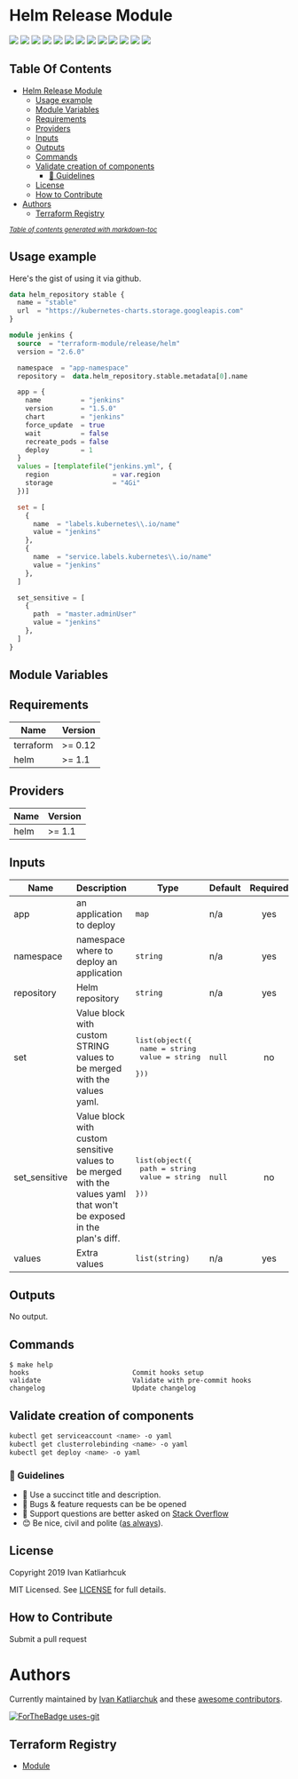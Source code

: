 # Helm Release Module

[![](https://img.shields.io/github/license/terraform-module/terraform-helm-release)](https://github.com/terraform-module/terraform-helm-release)
![](https://img.shields.io/github/v/tag/terraform-module/terraform-helm-release)
[![](https://img.shields.io/github/workflow/status/terraform-module/terraform-helm-release/commit-check/master)](https://github.com/terraform-module/terraform-helm-release/actions?query=is%3Acommit-check)
![](https://github.com/terraform-module/terraform-helm-release/workflows/commit-check/badge.svg)
![](https://img.shields.io/issues/github/terraform-module/terraform-helm-release)
![](https://img.shields.io/github/issues/terraform-module/terraform-helm-release)
![](https://img.shields.io/github/issues-closed/terraform-module/terraform-helm-release)
[![](https://img.shields.io/github/languages/code-size/terraform-module/terraform-helm-release)](https://github.com/terraform-module/terraform-helm-release)
[![](https://img.shields.io/github/repo-size/terraform-module/terraform-helm-release)](https://github.com/terraform-module/terraform-helm-release)
![](https://img.shields.io/github/languages/top/terraform-module/terraform-helm-release?color=green&logo=terraform&logoColor=blue)
![](https://img.shields.io/github/commit-activity/m/terraform-module/terraform-helm-release)
![](https://img.shields.io/github/contributors/terraform-module/terraform-helm-release)
![](https://img.shields.io/github/last-commit/terraform-module/terraform-helm-release)

## Table Of Contents

- [Helm Release Module](#helm-release-module)
  * [Usage example](#usage-example)
  * [Module Variables](#module-variables)
  * [Requirements](#requirements)
  * [Providers](#providers)
  * [Inputs](#inputs)
  * [Outputs](#outputs)
  * [Commands](#commands)
  * [Validate creation of components](#validate-creation-of-components)
    + [:memo: Guidelines](#-memo--guidelines)
  * [License](#license)
  * [How to Contribute](#how-to-contribute)
- [Authors](#authors)
  * [Terraform Registry](#terraform-registry)

<small><i><a href='http://ecotrust-canada.github.io/markdown-toc/'>Table of contents generated with markdown-toc</a></i></small>

## Usage example

Here's the gist of using it via github.

```terraform
data helm_repository stable {
  name = "stable"
  url  = "https://kubernetes-charts.storage.googleapis.com"
}

module jenkins {
  source  = "terraform-module/release/helm"
  version = "2.6.0"

  namespace  = "app-namespace"
  repository =  data.helm_repository.stable.metadata[0].name

  app = {
    name          = "jenkins"
    version       = "1.5.0"
    chart         = "jenkins"
    force_update  = true
    wait          = false
    recreate_pods = false
    deploy        = 1
  }
  values = [templatefile("jenkins.yml", {
    region                = var.region
    storage               = "4Gi"
  })]

  set = [
    {
      name  = "labels.kubernetes\\.io/name"
      value = "jenkins"
    },
    {
      name  = "service.labels.kubernetes\\.io/name"
      value = "jenkins"
    },
  ]

  set_sensitive = [
    {
      path  = "master.adminUser"
      value = "jenkins"
    },
  ]
}
```

## Module Variables

<!-- BEGINNING OF PRE-COMMIT-TERRAFORM DOCS HOOK -->
## Requirements

| Name | Version |
|------|---------|
| terraform | >= 0.12 |
| helm | >= 1.1 |

## Providers

| Name | Version |
|------|---------|
| helm | >= 1.1 |

## Inputs

| Name | Description | Type | Default | Required |
|------|-------------|------|---------|:--------:|
| app | an application to deploy | `map` | n/a | yes |
| namespace | namespace where to deploy an application | `string` | n/a | yes |
| repository | Helm repository | `string` | n/a | yes |
| set | Value block with custom STRING values to be merged with the values yaml. | <pre>list(object({<br>    name  = string<br>    value = string<br>  }))</pre> | `null` | no |
| set\_sensitive | Value block with custom sensitive values to be merged with the values yaml that won't be exposed in the plan's diff. | <pre>list(object({<br>    path  = string<br>    value = string<br>  }))</pre> | `null` | no |
| values | Extra values | `list(string)` | n/a | yes |

## Outputs

No output.

<!-- END OF PRE-COMMIT-TERRAFORM DOCS HOOK -->

## Commands

<!-- START makefile-doc -->
```
$ make help 
hooks                          Commit hooks setup
validate                       Validate with pre-commit hooks
changelog                      Update changelog 
```
<!-- END makefile-doc -->

## Validate creation of components

```sh
kubectl get serviceaccount <name> -o yaml
kubectl get clusterrolebinding <name> -o yaml
kubectl get deploy <name> -o yaml
```

### :memo: Guidelines

 - :memo: Use a succinct title and description.
 - :bug: Bugs & feature requests can be be opened
 - :signal_strength: Support questions are better asked on [Stack Overflow](https://stackoverflow.com/)
 - :blush: Be nice, civil and polite ([as always](http://contributor-covenant.org/version/1/4/)).

## License

Copyright 2019 Ivan Katliarhcuk

MIT Licensed. See [LICENSE](./LICENSE) for full details.

## How to Contribute

Submit a pull request

# Authors

Currently maintained by [Ivan Katliarchuk](https://github.com/ivankatliarchuk) and these [awesome contributors](https://github.com/terraform-module/terraform-module-blueprint/graphs/contributors).

[![ForTheBadge uses-git](http://ForTheBadge.com/images/badges/uses-git.svg)](https://GitHub.com/)

## Terraform Registry

- [Module](https://registry.terraform.io/modules/terraform-module/release/helm)